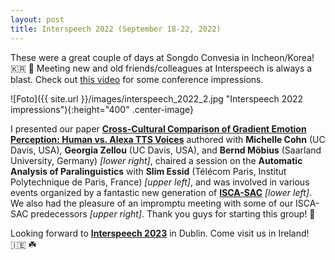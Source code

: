 ```yaml
---
layout: post
title: Interspeech 2022 (September 18-22, 2022)
---
```


These were a great couple of days at Songdo Convesia in Incheon/Korea! &#127472;&#127479; &#129776;
Meeting new and old friends/colleagues at Interspeech is always a blast.
Check out <a href="https://youtu.be/jmawwhK92Qg" target="_blank" rel="noopener">this video</a> for some conference impressions.

![Foto]({{ site.url }}/images/interspeech_2022_2.jpg "Interspeech 2022 impressions"){:height="400" .center-image}

I presented our paper <strong><a href="https://doi.org/10.21437/Interspeech.2022-146" target="_blank" rel="noopener">Cross-Cultural Comparison of Gradient Emotion Perception: Human vs. Alexa TTS Voices</a></strong> authored with <strong>Michelle Cohn</strong> (UC Davis, USA), <strong>Georgia Zellou</strong> (UC Davis, USA), and <strong>Bernd Möbius</strong> (Saarland University, Germany) <i>[lower right]</i>, chaired a session on the <strong>Automatic Analysis of Paralinguistics</strong> with <strong>Slim Essid</strong> (Télécom Paris, Institut Polytechnique de Paris, France) <i>[upper left]</i>, and was involved in various events organized by a fantastic new generation of <strong><a href="http://www.isca-students.org/sacweb/" target="_blank" rel="noopener">ISCA-SAC</a></strong> <i>[lower left]</i>. We also had the pleasure of an impromptu meeting with some of our ISCA-SAC predecessors <i>[upper right]</i>. Thank you guys for starting this group! &#128588;

Looking forward to <strong><a href="https://www.interspeech2023.org/" target="_blank" rel="noopener">Interspeech 2023</a></strong> in Dublin. Come visit us in Ireland! &#127470;&#127466; &#9752;&#65039;
